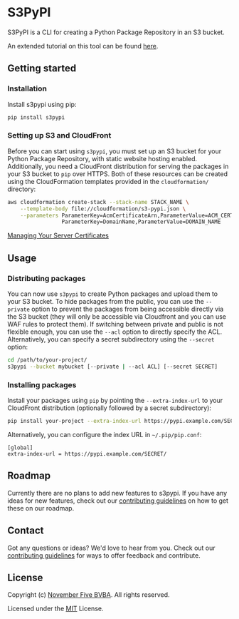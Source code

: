 # S3PyPI

S3PyPI is a CLI for creating a Python Package Repository in an S3 bucket.

An extended tutorial on this tool can be found [here](https://novemberfive.co/blog/opensource-pypi-package-repository-tutorial/).


## Getting started

### Installation

Install s3pypi using pip:

```bash
pip install s3pypi
```


### Setting up S3 and CloudFront

Before you can start using ``s3pypi``, you must set up an S3 bucket for your Python Package Repository, with static website hosting enabled. Additionally, you need a CloudFront distribution for serving the packages in your S3 bucket to ``pip`` over HTTPS. Both of these resources can be created using the CloudFormation templates provided in the ``cloudformation/`` directory:

```bash
aws cloudformation create-stack --stack-name STACK_NAME \
    --template-body file://cloudformation/s3-pypi.json \
    --parameters ParameterKey=AcmCertificateArn,ParameterValue=ACM_CERT_ARN \
                 ParameterKey=DomainName,ParameterValue=DOMAIN_NAME
```

[Managing Your Server Certificates](http://docs.aws.amazon.com/IAM/latest/UserGuide/id_credentials_server-certs_manage.html)


## Usage

### Distributing packages

You can now use ``s3pypi`` to create Python packages and upload them to your S3 bucket. To hide packages from the public, you can use the ``--private`` option to prevent the packages from being accessible directly via the S3 bucket (they will only be accessible via Cloudfront and you can use WAF rules to protect them). If switching between private and public is not flexible enough, you can use the ``--acl`` option to directly specify the ACL. Alternatively, you can specify a secret subdirectory using the ``--secret`` option:

```bash
cd /path/to/your-project/
s3pypi --bucket mybucket [--private | --acl ACL] [--secret SECRET]
```


### Installing packages

Install your packages using ``pip`` by pointing the ``--extra-index-url`` to your CloudFront distribution (optionally followed by a secret subdirectory):

```bash
pip install your-project --extra-index-url https://pypi.example.com/SECRET/
```

Alternatively, you can configure the index URL in ``~/.pip/pip.conf``:

```
[global]
extra-index-url = https://pypi.example.com/SECRET/
```


## Roadmap

Currently there are no plans to add new features to s3pypi. If you have any ideas for new features, check out our [contributing guidelines](CONTRIBUTING.md) on how to get these on our roadmap.


## Contact

Got any questions or ideas? We'd love to hear from you. Check out our [contributing guidelines](CONTRIBUTING.md) for ways to offer feedback and contribute.


## License

Copyright (c) [November Five BVBA](https://novemberfive.co). All rights reserved.

Licensed under the [MIT](LICENSE) License.
